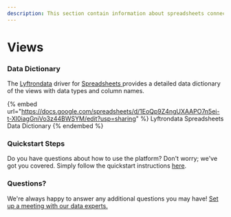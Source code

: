 ```yaml
---
description: This section contain information about spreadsheets connector views information
---
```


# Views

### Data Dictionary

The [Lyftrondata](https://www.lyftrondata.com/) driver for [Spreadsheets](https://www.lyftrondata.com/integration/Spreadsheets/)[ ](https://www.lyftrondata.com/integration/spreadsheets/)provides a detailed data dictionary of the views with data types and column names.

{% embed url="https://docs.google.com/spreadsheets/d/1EoQp9Z4ngUXAAPO7n5ei-t-Xl0iagGniVo3z44BWSYM/edit?usp=sharing" %}
Lyftrondata Spreadsheets Data Dictionary
{% endembed %}

### Quickstart Steps

Do you have questions about how to use the platform? Don't worry; we've got you covered. Simply follow the quickstart instructions [here](../../../../quickstart-steps.md).

### Questions? <a href="#questions" id="questions"></a>

We're always happy to answer any additional questions you may have! [Set up a meeting with our data experts.](https://www.lyftrondata.com/book-a-meeting/)


